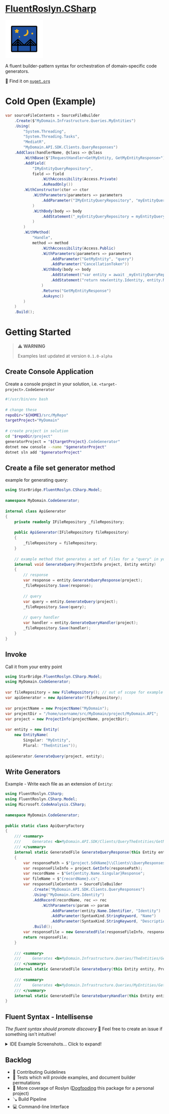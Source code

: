 # [FluentRoslyn.CSharp](https://www.nuget.org/packages/StarBridge.FluentRoslyn.CSharp)

[![](project/FluentRoslyn.CSharp/OpenMoji_bridge-at-night_1f309.png)](https://www.nuget.org/packages/StarBridge.FluentRoslyn.CSharp)

A fluent builder-pattern syntax for orchestration of domain-specific code generators.

🔎 Find it on [`nuget.org`](https://www.nuget.org/packages/StarBridge.FluentRoslyn.CSharp)

# Cold Open (Example)

```csharp
var sourceFileContents = SourceFileBuilder
    .Create($"MyDomain.Infrastructure.Queries.MyEntities")
    .Using(
        "System.Threading",
        "System.Threading.Tasks",
        "MediatR",
        "MyDomain.API.SDK.Clients.QueryResponses")
    .AddClass(handlerName, @class => @class
        .WithBase($"IRequestHandler<GetMyEntity, GetMyEntityResponse>")
        .AddField(
            "IMyEntityQueryRepository",
            field => field
                .WithAccessibility(Access.Private)
                .AsReadOnly())
        .WithConstructor(ctor => ctor
            .WithParameters(parameters => parameters
                .AddParameter("IMyEntityQueryRepository", "myEntityQueryRepository")
            )
            .WithBody(body => body
                .AddStatement("_myEntityQueryRepository = myEntityQueryRepository;")
            )
        )
        .WithMethod(
            "Handle",
            method => method
                .WithAccessibility(Access.Public)
                .WithParameters(parameters => parameters
                    .AddParameter("GetMyEntity", "query")
                    .AddParameter("CancellationToken"))
                .WithBody(body => body
                    .AddStatement("var entity = await _myEntityQueryRepository.GetAsync(query.Id);")
                    .AddStatement("return new(entity.Identity, entity.Name, entity.Description);")
                )
                .Returns("GetMyEntityResponse")
                .AsAsync()
        )
    )
    .Build();
```


# Getting Started

> ⚠️ **WARNING**
>
> Examples last updated at version `0.1.0-alpha`


## Create Console Application

Create a console project in your solution, i.e. `<target-project>.CodeGenerator`


```bash
#!/usr/bin/env bash

# change these
repoDir="${HOME}/src/MyRepo"
targetProject="MyDomain"

# create project in solution
cd "$repoDir/project"
generatorProject = "${targetProject}.CodeGenerator"
dotnet new console --name "$generatorProject"
dotnet sln add "$generatorProject"
```

## Create a file set generator method

example for generating query:

```csharp
using StarBridge.FluentRoslyn.CSharp.Model;

namespace MyDomain.CodeGenerator;

internal class ApiGenerator
{
    private readonly IFileRepository _fileRepository;

    public ApiGenerator(IFileRepository fileRepository)
    {
        _fileRepository = fileRepository;
    }

    // example method that generates a set of files for a "query" in your api project
    internal void GenerateQuery(ProjectInfo project, Entity entity)
    {
        // response
        var response = entity.GenerateQueryResponse(project);
        _fileRepository.Save(response);

        // query
        var query = entity.GenerateQuery(project);
        _fileRepository.Save(query);

        // query handler
        var handler = entity.GenerateQueryHandler(project);
        _fileRepository.Save(handler);
    }
}
```

## Invoke

Call it from your entry point

```csharp
using StarBridge.FluentRoslyn.CSharp.Model;
using MyDomain.CodeGenerator;

var fileRepository = new FileRepository(); // out of scope for example
var apiGenerator = new ApiGenerator(fileRepository);

var projectName = new ProjectName("MyDomain");
var projectDir = "/home/username/src/MyDomain/project/MyDomain.API";
var project = new ProjectInfo(projectName, projectDir);

var entity = new Entity(
    new EntityName(
        Singular: "MyEntity",
        Plural: "TheEntities"));

apiGenerator.GenerateQuery(project, entity);
```

## Write Generators

Example - Write each file as an extension of `Entity`:

```csharp
using FluentRoslyn.CSharp;
using FluentRoslyn.CSharp.Model;
using Microsoft.CodeAnalysis.CSharp;

namespace MyDomain.CodeGenerator;

public static class ApiQueryFactory
{
    /// <summary>
    ///     Generates <b>MyDomain.API.SDK/Clients/QueryTheEntities/GetMyEntityResponse.cs</b>
    /// </summary>
    internal static GeneratedFile GenerateQueryResponse(this Entity entity, ProjectInfo project)
    {
        var responsePath = $"{project.SdkName}\\Clients\\QueryResponses\\Get{entity.Name.Singular}Response.cs";
        var responseFileInfo = project.GetInfo(responsePath);
        var recordName = $"Get{entity.Name.Singular}Response";
        var fileName = $"{recordName}.cs";
        var responseFileContents = SourceFileBuilder
            .Create("MyDomain.API.SDK.Clients.QueryResponses")
            .Using("MyDomain.Core.Identity")
            .AddRecord(recordName, rec => rec
                .WithParameters(param => param
                    .AddParameter(entity.Name.Identifier, "Identity")
                    .AddParameter(SyntaxKind.StringKeyword, "Name")
                    .AddParameter(SyntaxKind.StringKeyword, "Description")))
            .Build();
        var responseFile = new GeneratedFile(responseFileInfo, responseFileContents);
        return responseFile;
    }

    /// <summary>
    ///     Generates <b>MyDomain.Infrastructure.Queries/TheEntities/GetMyEntity.cs</b>
    /// </summary>
    internal static GeneratedFile GenerateQuery(this Entity entity, ProjectInfo project) { /**/ }

    /// <summary>
    ///     Generates <b>MyDomain.Infrastructure.Queries/MyEntities/GetMyEntityHandler.cs</b>
    /// </summary>
    internal static GeneratedFile GenerateQueryHandler(this Entity entity, ProjectInfo project) { /**/ }
}
```

## Fluent Syntax - Intellisense

_The fluent syntax should promote discovery_ 🤔 Feel free to create an issue if something isn't intuitive!

<details>
  <summary>IDE Example Screenshots... Click to expand!</summary>
    <img src="doc/res/intellisense_source-file-builder_namespace.png"/><br />
    <img src="doc/res/intellisense_source-file-builder_usings.png" /><br />
    <img src="doc/res/intellisense_source-file-builder_class.png" /><br />
    <img src="doc/res/intellisense_source-file-builder_class-builder.png" /><br />
</details>


## Backlog

- 📜 Contributing Guidelines
- 🧪 Tests which will provide examples, and document builder permutations
- 🔨 More coverage of Roslyn ([Dogfooding](https://www.techopedia.com/definition/30784/dogfooding) this package for a personal project)
- 🪠 Build Pipeline
- 💻 Command-line Interface